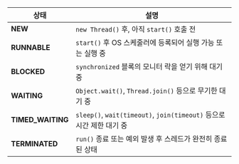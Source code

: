 | 상태                 | 설명                                                         |
| ------------------ | ---------------------------------------------------------- |
| **NEW**            | `new Thread()` 후, 아직 `start()` 호출 전                        |
| **RUNNABLE**       | `start()` 후 OS 스케줄러에 등록되어 실행 가능 또는 실행 중                    |
| **BLOCKED**        | `synchronized` 블록의 모니터 락을 얻기 위해 대기 중                       |
| **WAITING**        | `Object.wait()`, `Thread.join()` 등으로 무기한 대기 중              |
| **TIMED\_WAITING** | `sleep()`, `wait(timeout)`, `join(timeout)` 등으로 시간 제한 대기 중 |
| **TERMINATED**     | `run()` 종료 또는 예외 발생 후 스레드가 완전히 종료된 상태                      |

